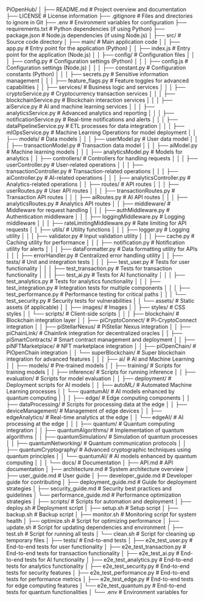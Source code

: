 PiOpenHub/
│
├── README.md                   # Project overview and documentation
├── LICENSE                     # License information
├── .gitignore                  # Files and directories to ignore in Git
├── .env                        # Environment variables for configuration
├── requirements.txt            # Python dependencies (if using Python)
├── package.json                # Node.js dependencies (if using Node.js)
│
├── src/                        # Source code directory
│   ├── main/                   # Main application code
│   │   ├── app.py              # Entry point for the application (Python)
│   │   ├── index.js            # Entry point for the application (Node.js)
│   │   ├── config/             # Configuration files
│   │   │   ├── config.py       # Configuration settings (Python)
│   │   │   ├── config.js       # Configuration settings (Node.js)
│   │   │   ├── constant.py     # Configuration constants (Python)
│   │   │   ├── secrets.py      # Sensitive information management
│   │   │   ├── feature_flags.py # Feature toggles for advanced capabilities
│   │   ├── services/           # Business logic and services
│   │   │   ├── cryptoService.py # Cryptocurrency transaction services
│   │   │   ├── blockchainService.py # Blockchain interaction services
│   │   │   ├── aiService.py     # AI and machine learning services
│   │   │   ├── analyticsService.py # Advanced analytics and reporting
│   │   │   ├── notificationService.py # Real-time notifications and alerts
│   │   │   ├── dataPipelineService.py # ETL processes for data integration
│   │   │   ├── mlOpsService.py  # Machine Learning Operations for model deployment
│   │   ├── models/             # Data models
│   │   │   ├── userModel.py    # User data model
│   │   │   ├── transactionModel.py # Transaction data model
│   │   │   ├── aiModel.py      # Machine learning models
│   │   │   ├── analyticsModel.py # Models for analytics
│   │   ├── controllers/        # Controllers for handling requests
│   │   │   ├── userController.py # User-related operations
│   │   │   ├── transactionController.py # Transaction-related operations
│   │   │   ├── aiController.py  # AI-related operations
│   │   │   ├── analyticsController.py # Analytics-related operations
│   │   ├── routes/             # API routes
│   │   │   ├── userRoutes.py    # User API routes
│   │   │   ├── transactionRoutes.py # Transaction API routes
│   │   │   ├── aiRoutes.py      # AI API routes
│   │   │   ├── analyticsRoutes.py # Analytics API routes
│   │   ├── middleware/         # Middleware for request handling
│   │   │   ├── authMiddleware.py # Authentication middleware
│   │   │   ├── loggingMiddleware.py # Logging middleware
│   │   │   ├── rateLimitingMiddleware.py # Rate limiting for API requests
│   │   ├── utils/              # Utility functions
│   │   │   ├── logger.py       # Logging utility
│   │   │   ├── validator.py     # Input validation utility
│   │   │   ├── cache.py         # Caching utility for performance
│   │   │   ├── notification.py   # Notification utility for alerts
│   │   │   ├── dataFormatter.py   # Data formatting utility for APIs
│   │   │   ├── errorHandler.py    # Centralized error handling utility
│   │   ├── tests/              # Unit and integration tests
│   │   │   ├── test_user.py    # Tests for user functionality
│   │   │   ├── test_transaction.py # Tests for transaction functionality
│   │   │   ├── test_ai.py      # Tests for AI functionality
│   │   │   ├── test_analytics.py # Tests for analytics functionality
│   │   │   ├── test_integration.py # Integration tests for multiple components
│   │   │   ├── test_performance.py # Performance testing for critical paths
│   │   │   └── test_security.py     # Security tests for vulnerabilities
│   │   └── assets/             # Static assets (if applicable)
│   │       ├── images/         # Images
│   │       ├── styles/         # CSS styles
│   │       └── scripts/        # Client-side scripts
│   │
│   ├── blockchain/             # Blockchain integration layer
│   │   ├── piCryptoConnect/    # Pi-CryptoConnect integration
│   │   ├── piStellarNexus/     # PiStellar Nexus integration
│   │   ├── piChainLink/        # Chainlink integration for decentralized oracles
│   │   ├── piSmartContracts/   # Smart contract management and deployment
│   │   ├── piNFTMarketplace/   # NFT marketplace integration
│   │   ├── piOpenChain/        # PiOpenChain integration
│   │   └── superBlockchain/    # Super blockchain integration for advanced features
│   │
│   ├── ai/                     # AI and Machine Learning
│   │   ├── models/             # Pre-trained models
│   │   ├── training/           # Scripts for training models
│   │   ├── inference/          # Scripts for running inference
│   │   ├── evaluation/         # Scripts for model evaluation
│   │   ├── deployment/         # Deployment scripts for AI models
│   │   ├── autoML/             # Automated Machine Learning processes
│   │   └── quantumAI/          # AI models enhanced by quantum computing
│   │
│   ├── edge/                   # Edge computing components
│   │   ├── dataProcessing/     # Scripts for processing data at the edge
│   │   ├── deviceManagement/   # Management of edge devices
│   │   ├── edgeAnalytics/      # Real-time analytics at the edge
│   │   └── edgeAI/             # AI processing at the edge
│   │
│   ├── quantum/                # Quantum computing integration
│   │   ├── quantumAlgorithms/  # Implementation of quantum algorithms
│   │   ├── quantumSimulation/  # Simulation of quantum processes
│   │   ├── quantumNetworking/  # Quantum communication protocols
│   │   ├── quantumCryptography/ # Advanced cryptographic techniques using quantum principles
│   │   └── quantumAI/          # AI models enhanced by quantum computing
│   │
│   └── docs/                   # Documentation
│       ├── API.md              # API documentation
│       ├── architecture.md      # System architecture overview
│       ├── user_guide.md       # User guide
│       ├── developer_guide.md  # Developer guide for contributing
│       ├── deployment_guide.md  # Guide for deployment strategies
│       ├── security_guide.md    # Security best practices and guidelines
│       └── performance_guide.md  # Performance optimization strategies
│
├── scripts/                    # Scripts for automation and deployment
│   ├── deploy.sh               # Deployment script
│   ├── setup.sh                # Setup script
│   ├── backup.sh               # Backup script
│   ├── monitor.sh              # Monitoring script for system health
│   ├── optimize.sh             # Script for optimizing performance
│   ├── update.sh               # Script for updating dependencies and environment
│   ├── test.sh                 # Script for running all tests
│   └── clean.sh                # Script for cleaning up temporary files
│
├── tests/                      # End-to-end tests
│   ├── e2e_test_user.py        # End-to-end tests for user functionality
│   ├── e2e_test_transaction.py  # End-to-end tests for transaction functionality
│   ├── e2e_test_ai.py          # End-to-end tests for AI functionality
│   ├── e2e_test_analytics.py    # End-to-end tests for analytics functionality
│   ├── e2e_test_security.py     # End-to-end tests for security features
│   ├── e2e_test_performance.py  # End-to-end tests for performance metrics
│   ├── e2e_test_edge.py        # End-to-end tests for edge computing features
│   └── e2e_test_quantum.py     # End-to-end tests for quantum functionalities
│
└── .env                        # Environment variables for
